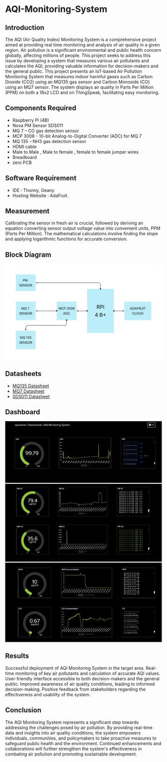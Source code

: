 # AQI-Monitoring-System

## Introduction
The AQI (Air Quality Index) Monitoring System is a comprehensive project aimed at providing real
time monitoring and analysis of air quality in a given region. Air pollution is a significant
 environmental and public health concern globally, affecting millions of people. This project seeks to
 address this issue by developing a system that measures various air pollutants and calculates the
 AQI, providing valuable information for decision-makers and the general public.
This project presents an IoT-based Air Pollution Monitoring System that measures indoor harmful gases such as Carbon Dioxide (CO2) using an MQ135 gas sensor and Carbon Monoxide (CO) using an MQ7 sensor. The system displays air quality in Parts Per Million (PPM) on both a 16x2 LCD and on ThingSpeak, facilitating easy monitoring.

## Components Required
 - Raspberry Pi (4B)
 - Nova PM Sensor SDS011
 - MQ 7 – CO gas detection sensor
 - MCP 3008 - 10-bit Analog-to-Digital Converter (ADC) for MQ 7
 - MQ 135 – NH3 gas detection sensor 
 - HDMI cable
 - Male to Male , Male to female , female to female jumper wires
 - Breadboard
 - zero PCB


## Software Requirement
- IDE : Thonny, Geany
- Hosting Website : AdaFruit.

## Measurement
Calibrating the sensor in fresh air is crucial, followed by deriving an equation converting sensor output voltage value into convenient units, PPM (Parts Per Million). The mathematical calculations involve finding the slope and applying logarithmic functions for accurate conversion.
## Block Diagram
![Block Diagram](assets/Photos/Block_diagram.jpg)
## Datasheets
- [MQ135 Datasheet](https://www.olimex.com/Products/Components/Sensors/Gas/SNS-MQ135/resources/SNS-MQ135.pdf)
- [MQ7 Datasheet](https://www.pololu.com/file/0J313/MQ7.pdf)
- [SDS011 Datasheet](https://cdn-reichelt.de/documents/datenblatt/X200/SDS011-DATASHEET.pdf)
## Dashboard
![Dash](assets/Photos/Dashboard/aqi.jpg)
![Dash](assets/Photos/Dashboard/pm10,pm2.5.jpg)
![Dash](assets/Photos/Dashboard/NH3andCO.jpg)
## Results
Successful deployment of AQI Monitoring System in the target area.
Real-time monitoring of key air pollutants and calculation of accurate AQI values.
User-friendly interface accessible to both decision-makers and the general public.
Improved awareness of air quality conditions, leading to informed decision-making.
Positive feedback from stakeholders regarding the effectiveness and usability of the system.

## Conclusion
The AQI Monitoring System represents a significant step towards addressing the challenges posed by air pollution. By providing real-time data and insights into air quality conditions, the system empowers individuals, communities, and policymakers to take proactive measures to safeguard public health and the environment. Continued enhancements and collaborations will further strengthen the system's effectiveness in combating air pollution and promoting sustainable development.
